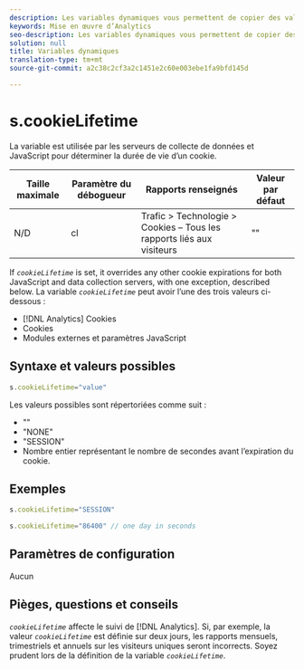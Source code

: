 ```yaml
---
description: Les variables dynamiques vous permettent de copier des valeurs d’une variable vers une autre sans entrer les valeurs complètes à plusieurs reprises dans les demandes d’image sur votre site.
keywords: Mise en œuvre d’Analytics
seo-description: Les variables dynamiques vous permettent de copier des valeurs d’une variable vers une autre sans entrer les valeurs complètes à plusieurs reprises dans les demandes d’image sur votre site.
solution: null
title: Variables dynamiques
translation-type: tm+mt
source-git-commit: a2c38c2cf3a2c1451e2c60e003ebe1fa9bfd145d

---
```



# s.cookieLifetime

La variable est utilisée par les serveurs de collecte de données et JavaScript pour déterminer la durée de vie d’un cookie.

| Taille maximale | Paramètre du débogueur | Rapports renseignés | Valeur par défaut |
|---|---|---|---|
| N/D | cl | Trafic &gt; Technologie &gt; Cookies – Tous les rapports liés aux visiteurs | "" |

If *`cookieLifetime`* is set, it overrides any other cookie expirations for both JavaScript and data collection servers, with one exception, described below. La variable *`cookieLifetime`* peut avoir l’une des trois valeurs ci-dessous :

* [!DNL Analytics] Cookies
* Cookies
* Modules externes et paramètres JavaScript

## Syntaxe et valeurs possibles

```js
s.cookieLifetime="value"
```

Les valeurs possibles sont répertoriées comme suit :

* ""
* "NONE"
* "SESSION"
* Nombre entier représentant le nombre de secondes avant l’expiration du cookie.

## Exemples

```js
s.cookieLifetime="SESSION"
```

```js
s.cookieLifetime="86400" // one day in seconds
```

## Paramètres de configuration

Aucun

## Pièges, questions et conseils

*`cookieLifetime`* affecte le suivi de [!DNL Analytics]. Si, par exemple, la valeur *`cookieLifetime`* est définie sur deux jours, les rapports mensuels, trimestriels et annuels sur les visiteurs uniques seront incorrects. Soyez prudent lors de la définition de la variable *`cookieLifetime`*.
